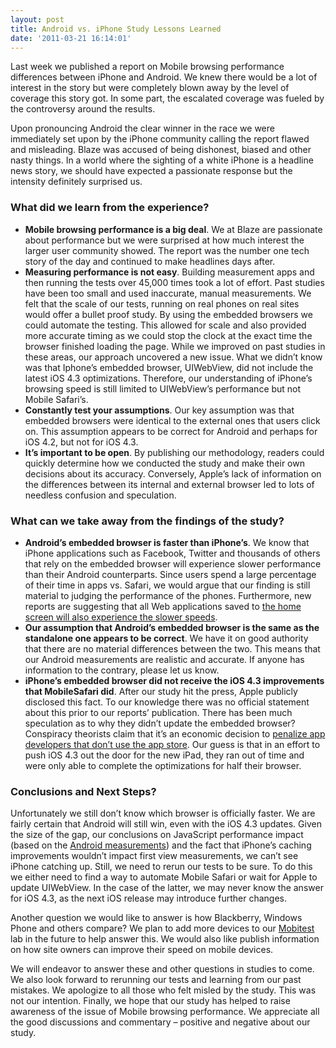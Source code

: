 ```yaml
---
layout: post
title: Android vs. iPhone Study Lessons Learned
date: '2011-03-21 16:14:01'
---
```



Last week we published a report on Mobile browsing performance differences between iPhone and Android. We knew there would be a lot of interest in the story but were completely blown away by the level of coverage this story got. In some part, the escalated coverage was fueled by the controversy around the results.

 Upon pronouncing Android the clear winner in the race we were immediately set upon by the iPhone community calling the report flawed and misleading. Blaze was accused of being dishonest, biased and other nasty things. In a world where the sighting of a white iPhone is a headline news story, we should have expected a passionate response but the intensity definitely surprised us.

### What did we learn from the experience?

- **Mobile browsing performance is a big deal**. We at Blaze are passionate about performance but we were surprised at how much interest the larger user community showed. The report was the number one tech story of the day and continued to make headlines days after.
- **Measuring performance is not easy**. Building measurement apps and then running the tests over 45,000 times took a lot of effort. Past studies have been too small and used inaccurate, manual measurements. We felt that the scale of our tests, running on real phones on real sites would offer a bullet proof study. By using the embedded browsers we could automate the testing. This allowed for scale and also provided more accurate timing as we could stop the clock at the exact time the browser finished loading the page. While we improved on past studies in these areas, our approach uncovered a new issue. What we didn’t know was that Iphone’s embedded browser, UIWebView, did not include the latest iOS 4.3 optimizations. Therefore, our understanding of iPhone’s browsing speed is still limited to UIWebView’s performance but not Mobile Safari’s.
- **Constantly test your assumptions**. Our key assumption was that embedded browsers were identical to the external ones that users click on. This assumption appears to be correct for Android and perhaps for iOS 4.2, but not for iOS 4.3.
- **It’s important to be open**. By publishing our methodology, readers could quickly determine how we conducted the study and make their own decisions about its accuracy. Conversely, Apple’s lack of information on the differences between its internal and external browser led to lots of needless confusion and speculation.

### What can we take away from the findings of the study?

- **Android’s embedded browser is faster than iPhone’s**. We know that iPhone applications such as Facebook, Twitter and thousands of others that rely on the embedded browser will experience slower performance than their Android counterparts. Since users spend a large percentage of their time in apps vs. Safari, we would argue that our finding is still material to judging the performance of the phones. Furthermore, new reports are suggesting that all Web applications saved to [the home screen will also experience the slower speeds](http://www.theregister.co.uk/2011/03/17/apple_confirms_ios_webview_apps_dont_include_same_optimizations_as_safari/).
- **Our assumption that Android’s embedded browser is the same as the standalone one appears to be correct**. We have it on good authority that there are no material differences between the two. This means that our Android measurements are realistic and accurate. If anyone has information to the contrary, please let us know.
- **iPhone’s embedded browser did not receive the iOS 4.3 improvements that MobileSafari did**. After our study hit the press, Apple publicly disclosed this fact. To our knowledge there was no official statement about this prior to our reports’ publication. There has been much speculation as to why they didn’t update the embedded browser? Conspiracy theorists claim that it’s an economic decision to [penalize app developers that don’t use the app store](http://www.theregister.co.uk/2011/03/17/apple_confirms_ios_webview_apps_dont_include_same_optimizations_as_safari/). Our guess is that in an effort to push iOS 4.3 out the door for the new iPad, they ran out of time and were only able to complete the optimizations for half their browser.

### Conclusions and Next Steps?

Unfortunately we still don’t know which browser is officially faster. We are fairly certain that Android will still win, even with the iOS 4.3 updates. Given the size of the gap, our conclusions on JavaScript performance impact (based on the [Android measurements](http://www.guypo.com/iphone-vs-android-45000-tests-prove-whose-browser-is-faster/)) and the fact that iPhone’s caching improvements wouldn’t impact first view measurements, we can’t see iPhone catching up. Still, we need to rerun our tests to be sure. To do this we either need to find a way to automate Mobile Safari or wait for Apple to update UIWebView. In the case of the latter, we may never know the answer for iOS 4.3, as the next iOS release may introduce further changes.

Another question we would like to answer is how Blackberry, Windows Phone and others compare? We plan to add more devices to our [Mobitest](http://mobitest.akamai.com/) lab in the future to help answer this. We would also like publish information on how site owners can improve their speed on mobile devices.

We will endeavor to answer these and other questions in studies to come. We also look forward to rerunning our tests and learning from our past mistakes. We apologize to all those who felt misled by the study. This was not our intention. Finally, we hope that our study has helped to raise awareness of the issue of Mobile browsing performance. We appreciate all the good discussions and commentary – positive and negative about our study.


